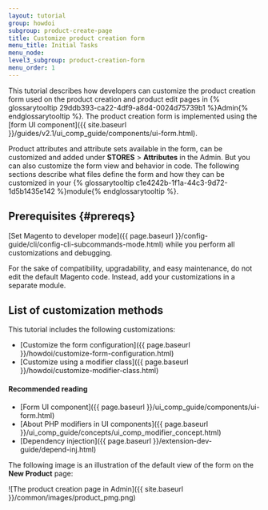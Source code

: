 ```yaml
---
layout: tutorial
group: howdoi
subgroup: product-create-page
title: Customize product creation form
menu_title: Initial Tasks
menu_node:
level3_subgroup: product-creation-form
menu_order: 1
---
```


This tutorial describes how developers can customize the product creation form used on the product creation and product edit pages in {% glossarytooltip 29ddb393-ca22-4df9-a8d4-0024d75739b1 %}Admin{% endglossarytooltip %}. The product creation form is implemented using the [form UI component]({{ site.baseurl }}/guides/v2.1/ui_comp_guide/components/ui-form.html).

Product attributes and attribute sets available in the form, can be customized and added under **STORES** > **Attributes** in the Admin. But you can also customize the form view and behavior in code. The following sections describe what files define the form and how they can be customized in your {% glossarytooltip c1e4242b-1f1a-44c3-9d72-1d5b1435e142 %}module{% endglossarytooltip %}.

## Prerequisites {#prereqs}

[Set Magento to developer mode]({{ page.baseurl }}/config-guide/cli/config-cli-subcommands-mode.html) while you perform all customizations and debugging.

For the sake of compatibility, upgradability, and easy maintenance, do not edit the default Magento code. Instead, add your customizations in a separate module.

## List of customization methods

This tutorial includes the following customizations:

* [Customize the form configuration]({{ page.baseurl }}/howdoi/customize-form-configuration.html)
* [Customize using a modifier class]({{ page.baseurl }}/howdoi/customize-modifier-class.html)

#### Recommended reading

* [Form UI component]({{ page.baseurl }}/ui_comp_guide/components/ui-form.html)
* [About PHP modifiers in UI components]({{ page.baseurl }}/ui_comp_guide/concepts/ui_comp_modifier_concept.html)
* [Dependency injection]({{ page.baseurl }}/extension-dev-guide/depend-inj.html)

The following image is an illustration of the default view of the form on the **New Product** page:

![The product creation page in Admin]({{ site.baseurl }}/common/images/product_pmg.png)
